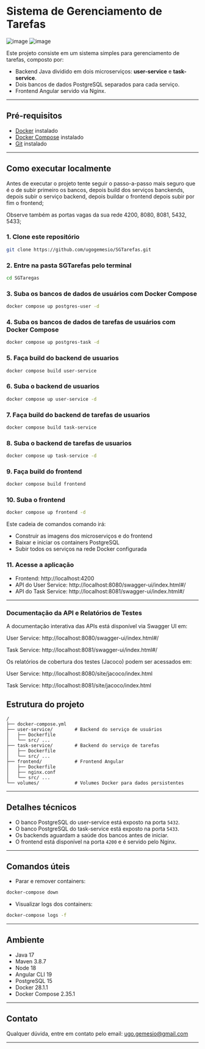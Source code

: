 # Sistema de Gerenciamento de Tarefas
![image](https://github.com/user-attachments/assets/5d6b37b0-9e6c-4753-981d-cad41ec57384)
![image](https://github.com/user-attachments/assets/3f5e1cf8-83fe-435d-a42b-193ceff72ca1)


Este projeto consiste em um sistema simples para gerenciamento de tarefas, composto por:

- Backend Java dividido em dois microserviços: **user-service** e **task-service**.
- Dois bancos de dados PostgreSQL separados para cada serviço.
- Frontend Angular servido via Nginx.

---

## Pré-requisitos

- [Docker](https://docs.docker.com/get-docker/) instalado
- [Docker Compose](https://docs.docker.com/compose/install/) instalado
- [Git](https://git-scm.com/downloads) instalado

---

## Como executar localmente

Antes de executar o projeto tente seguir o passo-a-passo mais seguro que é o de subir primeiro os bancos, depois build dos serviços banckends, depois subir o serviço backend, depois buildar o frontend depois subir por fim o frontend;

Observe também as portas vagas da sua rede 4200, 8080, 8081, 5432, 5433;


### 1. Clone este repositório

```bash
git clone https://github.com/ugogemesio/SGTarefas.git
```

### 2. Entre na pasta SGTarefas pelo terminal

```bash
cd SGTaregas
```


### 3. Suba os bancos de dados de usuários com Docker Compose

```bash
docker compose up postgres-user -d
```

### 4. Suba os bancos de dados de tarefas de usuários com Docker Compose

```bash
docker compose up postgres-task -d
```

### 5. Faça build do backend de usuarios
```bash
docker compose build user-service
```
### 6. Suba o backend de usuarios

```bash
docker compose up user-service -d
```

### 7. Faça build do backend de  tarefas de usuarios
```bash
docker compose build task-service
```
### 8. Suba o backend de tarefas de usuarios
```bash
docker compose up task-service -d
```
### 9. Faça build do frontend
```bash
docker compose build frontend
```
### 10. Suba o frontend
```bash
docker compose up frontend -d
```
Este cadeia de comandos comando irá:

- Construir as imagens dos microserviços e do frontend
- Baixar e iniciar os containers PostgreSQL
- Subir todos os serviços na rede Docker configurada

### 11. Acesse a aplicação

- Frontend: http://localhost:4200
- API do User Service: http://localhost:8080/swagger-ui/index.html#/
- API do Task Service: http://localhost:8081/swagger-ui/index.html#/

---

### Documentação da API e Relatórios de Testes
A documentação interativa das APIs está disponível via Swagger UI em:

User Service: http://localhost:8080/swagger-ui/index.html#/

Task Service: http://localhost:8081/swagger-ui/index.html#/

Os relatórios de cobertura dos testes (Jacoco) podem ser acessados em:

User Service: http://localhost:8080/site/jacoco/index.html

Task Service: http://localhost:8081/site/jacoco/index.html


## Estrutura do projeto

```
/
├── docker-compose.yml
├── user-service/        # Backend do serviço de usuários
│   ├── Dockerfile
│   └── src/ ...
├── task-service/        # Backend do serviço de tarefas
│   ├── Dockerfile
│   └── src/ ...
├── frontend/            # Frontend Angular
│   ├── Dockerfile
│   ├── nginx.conf
│   └── src/ ...
└── volumes/             # Volumes Docker para dados persistentes
```

---

## Detalhes técnicos

- O banco PostgreSQL do user-service está exposto na porta `5432`.
- O banco PostgreSQL do task-service está exposto na porta `5433`.
- Os backends aguardam a saúde dos bancos antes de iniciar.
- O frontend está disponível na porta `4200` e é servido pelo Nginx.

---

## Comandos úteis

- Parar e remover containers:

```bash
docker-compose down
```

- Visualizar logs dos containers:

```bash
docker-compose logs -f
```

---

## Ambiente

- Java 17
- Maven 3.8.7
- Node 18
- Angular CLI 19
- PostgreSQL 15
- Docker 28.1.1
- Docker Compose 2.35.1

---

## Contato

Qualquer dúvida, entre em contato pelo email: ugo.gemesio@gmail.com

---
